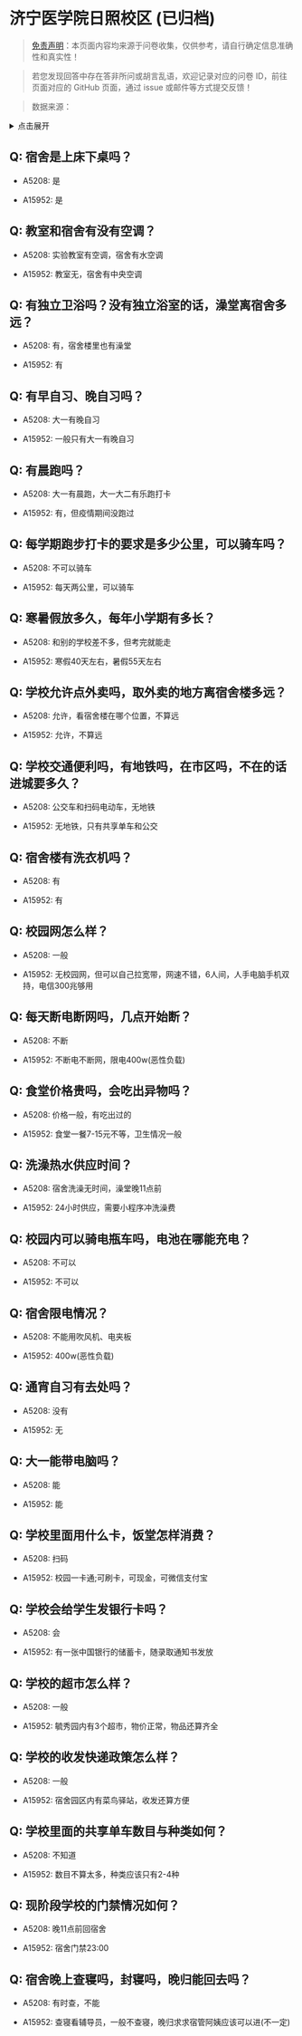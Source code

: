 # 济宁医学院日照校区 (已归档)

> [免责声明](https://colleges.chat/#_3)：本页面内容均来源于问卷收集，仅供参考，请自行确定信息准确性和真实性！

> 若您发现回答中存在答非所问或胡言乱语，欢迎记录对应的问卷 ID，前往页面对应的 GitHub 页面，通过 issue 或邮件等方式提交反馈！

> 数据来源：

<details><summary>点击展开</summary>
<ul>
<li>A5208: 匿名 (2022 年 06 月)</li>
<li>A15952: 匿名 (2022 年 08 月)</li>
</ul>
</details>

## Q: 宿舍是上床下桌吗？

- A5208: 是

- A15952: 是

## Q: 教室和宿舍有没有空调？

- A5208: 实验教室有空调，宿舍有水空调

- A15952: 教室无，宿舍有中央空调

## Q: 有独立卫浴吗？没有独立浴室的话，澡堂离宿舍多远？

- A5208: 有，宿舍楼里也有澡堂

- A15952: 有

## Q: 有早自习、晚自习吗？

- A5208: 大一有晚自习

- A15952: 一般只有大一有晚自习

## Q: 有晨跑吗？

- A5208: 大一有晨跑，大一大二有乐跑打卡

- A15952: 有，但疫情期间没跑过

## Q: 每学期跑步打卡的要求是多少公里，可以骑车吗？

- A5208: 不可以骑车

- A15952: 每天两公里，可以骑车

## Q: 寒暑假放多久，每年小学期有多长？

- A5208: 和别的学校差不多，但考完就能走

- A15952: 寒假40天左右，暑假55天左右

## Q: 学校允许点外卖吗，取外卖的地方离宿舍楼多远？

- A5208: 允许，看宿舍楼在哪个位置，不算远

- A15952: 允许，不算远

## Q: 学校交通便利吗，有地铁吗，在市区吗，不在的话进城要多久？

- A5208: 公交车和扫码电动车，无地铁

- A15952: 无地铁，只有共享单车和公交

## Q: 宿舍楼有洗衣机吗？

- A5208: 有

- A15952: 有

## Q: 校园网怎么样？

- A5208: 一般

- A15952: 无校园网，但可以自己拉宽带，网速不错，6人间，人手电脑手机双持，电信300兆够用

## Q: 每天断电断网吗，几点开始断？

- A5208: 不断

- A15952: 不断电不断网，限电400w(恶性负载)

## Q: 食堂价格贵吗，会吃出异物吗？

- A5208: 价格一般，有吃出过的

- A15952: 食堂一餐7-15元不等，卫生情况一般

## Q: 洗澡热水供应时间？

- A5208: 宿舍洗澡无时间，澡堂晚11点前

- A15952: 24小时供应，需要小程序冲洗澡费

## Q: 校园内可以骑电瓶车吗，电池在哪能充电？

- A5208: 不可以

- A15952: 不可以

## Q: 宿舍限电情况？

- A5208: 不能用吹风机、电夹板

- A15952: 400w(恶性负载)

## Q: 通宵自习有去处吗？

- A5208: 没有

- A15952: 无

## Q: 大一能带电脑吗？

- A5208: 能

- A15952: 能

## Q: 学校里面用什么卡，饭堂怎样消费？

- A5208: 扫码

- A15952: 校园一卡通;可刷卡，可现金，可微信支付宝

## Q: 学校会给学生发银行卡吗？

- A5208: 会

- A15952: 有一张中国银行的储蓄卡，随录取通知书发放

## Q: 学校的超市怎么样？

- A5208: 一般

- A15952: 毓秀园内有3个超市，物价正常，物品还算齐全

## Q: 学校的收发快递政策怎么样？

- A5208: 一般

- A15952: 宿舍园区内有菜鸟驿站，收发还算方便

## Q: 学校里面的共享单车数目与种类如何？

- A5208: 不知道

- A15952: 数目不算太多，种类应该只有2-4种

## Q: 现阶段学校的门禁情况如何？

- A5208: 晚11点前回宿舍

- A15952: 宿舍门禁23:00

## Q: 宿舍晚上查寝吗，封寝吗，晚归能回去吗？

- A5208: 有时查，不能

- A15952: 查寝看辅导员，一般不查寝，晚归求求宿管阿姨应该可以进(不一定)

